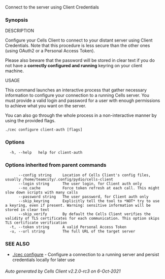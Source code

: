 Connect to the server using Client Credentials

### Synopsis


DESCRIPTION

  Configure your Cells Client to connect to your distant server using Client Credentials.
  Note that this procedure is less secure than the other ones (using OAuth2 or a Personal Access Token).

  Please also beware that the password will be stored in clear text if you do not have a **correctly configured and running** keyring on your client machine.

USAGE

  This command launches an interactive process that gather necessary information to configure your connection to a running Cells server.
  You must provide a valid login and password for a user with enough permissions to achieve what you want on the server.

  You can also go through the whole process in a non-interactive manner by using the provided flags.


```
./cec configure client-auth [flags]
```

### Options

```
  -h, --help   help for client-auth
```

### Options inherited from parent commands

```
      --config string     Location of Cells Client's config files, usually /home/teamcity/.config/pydio/cells-client
      --login string      The user login, for Client auth only
      --no_cache          Force token refresh at each call. This might slow down scripts with many calls
      --password string   The user password, for Client auth only
      --skip_keyring      Explicitly tell the tool to *NOT* try to use a keyring, even if present. Warning: sensitive information will be stored in clear text
      --skip_verify       By default the Cells Client verifies the validity of TLS certificates for each communication. This option skips TLS certificate verification
  -t, --token string      A valid Personal Access Token
  -u, --url string        The full URL of the target server
```

### SEE ALSO

* [./cec configure](./cec-configure)	 - Configure a connection to a running server and persist credentials locally for later use

###### Auto generated by Cells Client v2.2.0-rc3 on 6-Oct-2021

